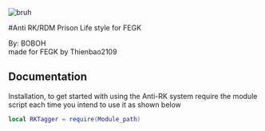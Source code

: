 ![bruh](https://c.tenor.com/QMf9LfAy5yEAAAAd/rdm-garrys-mod.gif)

#Anti RK/RDM Prison Life style for FEGK

By: BOBOH                         
made for FEGK by Thienbao2109

## Documentation

Installation, to get started with using the Anti-RK system require the module script each time you intend to use it as shown below
```lua
local RKTagger = require(Module_path)
```
